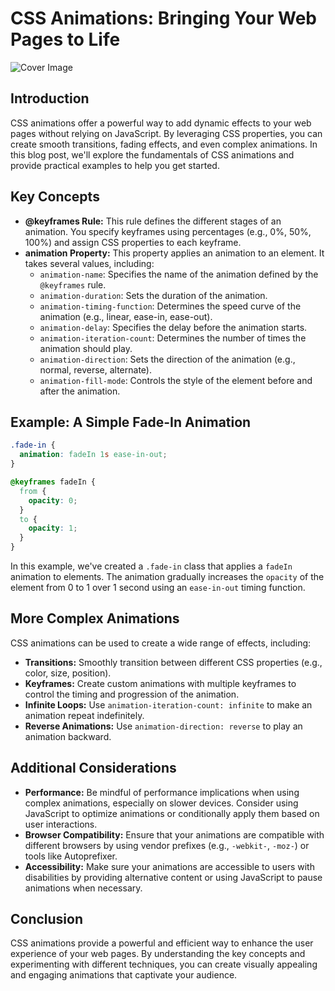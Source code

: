 # CSS Animations: Bringing Your Web Pages to Life

![Cover Image](https://images.pexels.com/photos/1779487/pexels-photo-1779487.jpeg?auto=compress&cs=tinysrgb&w=850&dpr=1)

## Introduction

CSS animations offer a powerful way to add dynamic effects to your web pages without relying on JavaScript. By leveraging CSS properties, you can create smooth transitions, fading effects, and even complex animations. In this blog post, we'll explore the fundamentals of CSS animations and provide practical examples to help you get started.

## Key Concepts

- **@keyframes Rule:** This rule defines the different stages of an animation. You specify keyframes using percentages (e.g., 0%, 50%, 100%) and assign CSS properties to each keyframe.
- **animation Property:** This property applies an animation to an element. It takes several values, including:
  - `animation-name`: Specifies the name of the animation defined by the `@keyframes` rule.
  - `animation-duration`: Sets the duration of the animation.
  - `animation-timing-function`: Determines the speed curve of the animation (e.g., linear, ease-in, ease-out).
  - `animation-delay`: Specifies the delay before the animation starts.
  - `animation-iteration-count`: Determines the number of times the animation should play.
  - `animation-direction`: Sets the direction of the animation (e.g., normal, reverse, alternate).
  - `animation-fill-mode`: Controls the style of the element before and after the animation.

## Example: A Simple Fade-In Animation

```css
.fade-in {
  animation: fadeIn 1s ease-in-out;
}

@keyframes fadeIn {
  from {
    opacity: 0;
  }
  to {
    opacity: 1;
  }
}
```

In this example, we've created a `.fade-in` class that applies a `fadeIn` animation to elements. The animation gradually increases the `opacity` of the element from 0 to 1 over 1 second using an `ease-in-out` timing function.

## More Complex Animations

CSS animations can be used to create a wide range of effects, including:

- **Transitions:** Smoothly transition between different CSS properties (e.g., color, size, position).
- **Keyframes:** Create custom animations with multiple keyframes to control the timing and progression of the animation.
- **Infinite Loops:** Use `animation-iteration-count: infinite` to make an animation repeat indefinitely.
- **Reverse Animations:** Use `animation-direction: reverse` to play an animation backward.

## Additional Considerations

- **Performance:** Be mindful of performance implications when using complex animations, especially on slower devices. Consider using JavaScript to optimize animations or conditionally apply them based on user interactions.
- **Browser Compatibility:** Ensure that your animations are compatible with different browsers by using vendor prefixes (e.g., `-webkit-`, `-moz-`) or tools like Autoprefixer.
- **Accessibility:** Make sure your animations are accessible to users with disabilities by providing alternative content or using JavaScript to pause animations when necessary.

## Conclusion

CSS animations provide a powerful and efficient way to enhance the user experience of your web pages. By understanding the key concepts and experimenting with different techniques, you can create visually appealing and engaging animations that captivate your audience.
